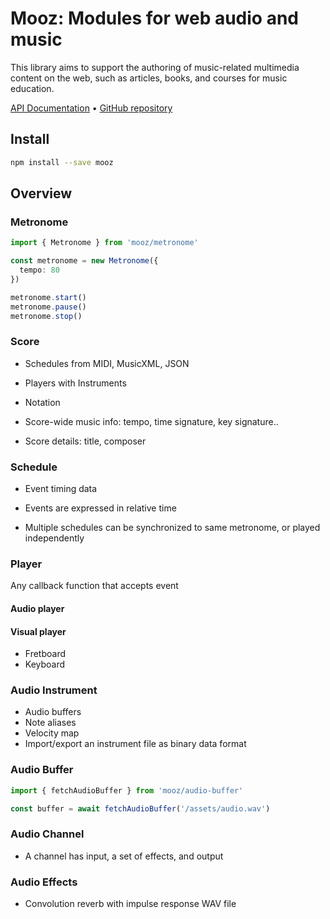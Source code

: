 # Mooz:  Modules for web audio and music

This library aims to support the authoring of music-related multimedia content on the web, such as articles, books, and courses for music education.

[API Documentation](https://moozap.github.io/mooz) &bullet; [GitHub repository](https://github.com/moozap/mooz)

## Install

```sh
npm install --save mooz
```

## Overview

### Metronome

```ts
import { Metronome } from 'mooz/metronome'

const metronome = new Metronome({
  tempo: 80
})

metronome.start()
metronome.pause()
metronome.stop()
```

### Score

- Schedules from MIDI, MusicXML, JSON

- Players with Instruments

- Notation

- Score-wide music info: tempo, time signature, key signature..

- Score details: title, composer


### Schedule

- Event timing data

- Events are expressed in relative time

- Multiple schedules can be synchronized to same metronome, or played independently

### Player

Any callback function that accepts event

#### Audio player

#### Visual player

- Fretboard
- Keyboard


### Audio Instrument

- Audio buffers
- Note aliases
- Velocity map
- Import/export an instrument file as binary data format

### Audio Buffer

```ts
import { fetchAudioBuffer } from 'mooz/audio-buffer'

const buffer = await fetchAudioBuffer('/assets/audio.wav')
```


### Audio Channel

- A channel has input, a set of effects, and output

### Audio Effects

- Convolution reverb with impulse response WAV file

